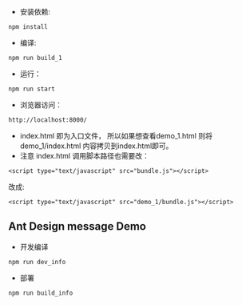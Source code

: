 * 安装依赖:
```
npm install
```

* 编译:
```
npm run build_1
```

* 运行：
```
npm run start
```

* 浏览器访问：
```
http://localhost:8000/
```

* index.html 即为入口文件， 所以如果想查看demo_1.html 则将 demo_1/index.html 内容拷贝到index.html即可。
* 注意 index.html 调用脚本路径也需要改： 
```
<script type="text/javascript" src="bundle.js"></script>
```
改成:
```
<script type="text/javascript" src="demo_1/bundle.js"></script>
```

## Ant Design message Demo 
* 开发编译
```
npm run dev_info
```

* 部署
```
npm run build_info
```
